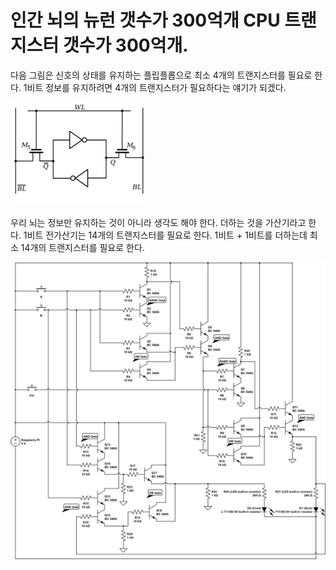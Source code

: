 # 인간 뇌의 뉴런 갯수가 300억개 CPU 트랜지스터 갯수가 300억개.







다음 그림은 신호의 상태를 유지하는 플립플롭으로 최소 4개의 트랜지스터를 필요로 한다. 1비트 정보를 유지하려면 4개의 트랜지스터가 필요하다는 얘기가 되겠다.

![SR플립플롭](300_neuron.assets/cdeafbede421d91e2de6bdd3da4a610b7df7ba1d5adbf0d3c0916cd6c655527f8d069bcce72c35b3dd0f455736e24bed4be89a7b56685dc9831c984840e553f9ac81b938dbc9f3694ed6d86a1ce160903a8a889a2282c8eb2d7f608bb41dcb89.png)

우리 뇌는 정보만 유지하는 것이 아니라 생각도 해야 한다. 더하는 것을 가산기라고 한다. 1비트 전가산기는 14개의 트랜지스터를 필요로 한다. 1비트 + 1비트를 더하는데 최소 14개의 트랜지스터를 필요로 한다.

![full adder transistor에 대한 이미지 검색결과](300_neuron.assets/dRB7U.png)







